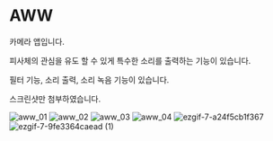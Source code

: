 # AWW

카메라 앱입니다. 

피사체의 관심을 유도 할 수 있게 특수한 소리를 출력하는 기능이 있습니다.

필터 기능, 소리 출력, 소리 녹음 기능이 있습니다.

스크린샷만 첨부하였습니다.


![aww_01](https://user-images.githubusercontent.com/5820255/71480706-e9de5680-283d-11ea-92e9-1ffac20d2b0a.jpeg)
![aww_02](https://user-images.githubusercontent.com/5820255/71480755-1eeaa900-283e-11ea-8275-04d8ece73827.jpeg)
![aww_03](https://user-images.githubusercontent.com/5820255/71480756-1eeaa900-283e-11ea-93a6-3d3027835690.jpeg)
![aww_04](https://user-images.githubusercontent.com/5820255/71480757-1eeaa900-283e-11ea-8afa-7c34b9a03b7c.jpeg)
![ezgif-7-a24f5cb1f367](https://user-images.githubusercontent.com/5820255/71481204-36c32c80-2840-11ea-9771-eb23c63892ad.gif)
![ezgif-7-9fe3364caead (1)](https://user-images.githubusercontent.com/5820255/71481366-f31cf280-2840-11ea-938b-0be11bfdc913.gif)

